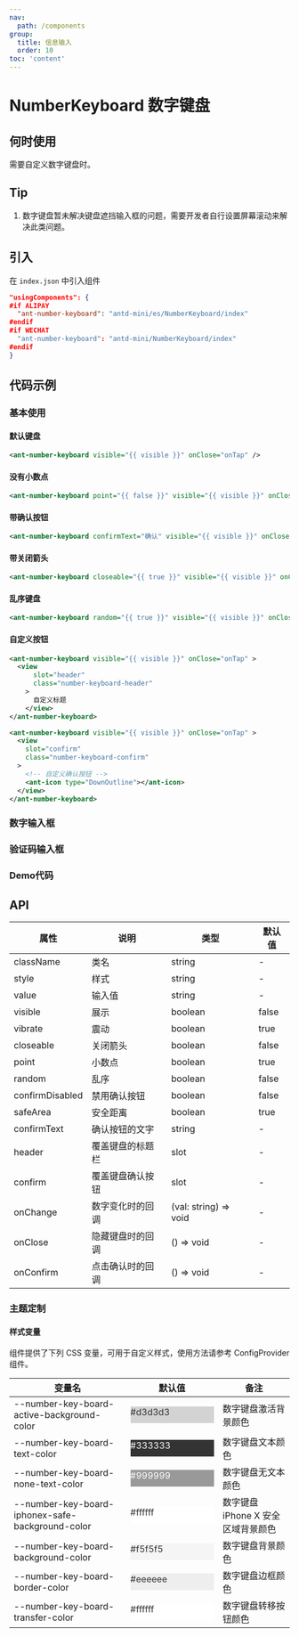 ```yaml
---
nav:
  path: /components
group:
  title: 信息输入
  order: 10
toc: 'content'
---
```


# NumberKeyboard 数字键盘

## 何时使用

需要自定义数字键盘时。

## Tip

1. 数字键盘暂未解决键盘遮挡输入框的问题，需要开发者自行设置屏幕滚动来解决此类问题。

## 引入

在 `index.json` 中引入组件

```json
"usingComponents": {
#if ALIPAY
  "ant-number-keyboard": "antd-mini/es/NumberKeyboard/index"
#endif
#if WECHAT
  "ant-number-keyboard": "antd-mini/NumberKeyboard/index"
#endif
}
```

## 代码示例

### 基本使用
#### 默认键盘
```xml
<ant-number-keyboard visible="{{ visible }}" onClose="onTap" />
```

#### 没有小数点
```xml
<ant-number-keyboard point="{{ false }}" visible="{{ visible }}" onClose="onTap" />
```

#### 带确认按钮
```xml
<ant-number-keyboard confirmText="确认" visible="{{ visible }}" onClose="onTap" />
```

#### 带关闭箭头
```xml
<ant-number-keyboard closeable="{{ true }}" visible="{{ visible }}" onClose="onTap" />
```

#### 乱序键盘
```xml
<ant-number-keyboard random="{{ true }}" visible="{{ visible }}" onClose="onTap" />
```
#### 自定义按钮
```xml
<ant-number-keyboard visible="{{ visible }}" onClose="onTap" >
  <view
      slot="header"
      class="number-keyboard-header"
    >
      自定义标题
    </view>
</ant-number-keyboard>

<ant-number-keyboard visible="{{ visible }}" onClose="onTap" >
  <view
    slot="confirm"
    class="number-keyboard-confirm"
  >
    <!-- 自定义确认按钮 -->
    <ant-icon type="DownOutline"></ant-icon>
  </view>
</ant-number-keyboard>
```


### 数字输入框
<code src='../../demo/pages/NumberKeyboardNumber/index'></code>


### 验证码输入框
<code src='../../demo/pages/NumberKeyboardCode/index'></code>

### Demo代码
<code src='../../demo/pages/NumberKeyboard/index'></code>

## API

| 属性            | 说明             | 类型                  | 默认值 |
| --------------- | ---------------- | --------------------- | ------ |
| className       | 类名             | string                | -      |
| style           | 样式             | string                | -      |
| value           | 输入值           | string                | -      |
| visible         | 展示             | boolean               | false  |
| vibrate         | 震动             | boolean               | true   |
| closeable       | 关闭箭头         | boolean               | false  |
| point           | 小数点           | boolean               | true   |
| random          | 乱序             | boolean               | false  |
| confirmDisabled | 禁用确认按钮     | boolean               | false  |
| safeArea        | 安全距离         | boolean               | true   |
| confirmText     | 确认按钮的文字   | string                | -      |
| header          | 覆盖键盘的标题栏 | slot                  | -      |
| confirm         | 覆盖键盘确认按钮 | slot                  | -      |
| onChange        | 数字变化时的回调 | (val: string) => void | -      |
| onClose         | 隐藏键盘时的回调 | () => void            | -      |
| onConfirm       | 点击确认时的回调 | () => void            | -      |

### 主题定制

#### 样式变量

组件提供了下列 CSS 变量，可用于自定义样式，使用方法请参考 ConfigProvider 组件。

| 变量名                                           | 默认值                                                                                            | 备注                               |
| ------------------------------------------------ | ------------------------------------------------------------------------------------------------- | ---------------------------------- |
| --number-key-board-active-background-color       | <div style="width: 150px; height: 30px; background-color: #d3d3d3; color: #333333;">#d3d3d3</div> | 数字键盘激活背景颜色               |
| --number-key-board-text-color                    | <div style="width: 150px; height: 30px; background-color: #333333; color: #ffffff;">#333333</div> | 数字键盘文本颜色                   |
| --number-key-board-none-text-color               | <div style="width: 150px; height: 30px; background-color: #999999; color: #ffffff;">#999999</div> | 数字键盘无文本颜色                 |
| --number-key-board-iphonex-safe-background-color | <div style="width: 150px; height: 30px; background-color: #ffffff; color: #333333;">#ffffff</div> | 数字键盘 iPhone X 安全区域背景颜色 |
| --number-key-board-background-color              | <div style="width: 150px; height: 30px; background-color: #f5f5f5; color: #333333;">#f5f5f5</div> | 数字键盘背景颜色                   |
| --number-key-board-border-color                  | <div style="width: 150px; height: 30px; background-color: #eeeeee; color: #333333;">#eeeeee</div> | 数字键盘边框颜色                   |
| --number-key-board-transfer-color                | <div style="width: 150px; height: 30px; background-color: #ffffff; color: #333333;">#ffffff</div> | 数字键盘转移按钮颜色               |
